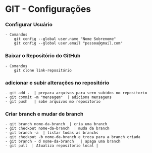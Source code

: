 # GIT - Configurações

### Configurar Usuário

    - Comandos
        git config --global user.name "Nome Sobrenome"
        git config --global user.email "pessoa@gmail.com"


### Baixar o Repositório do GitHub

    - Comandos
        git clone link-repositório


### adicionar e subir alterações no repositório
    - git add .  | prepara arquivos para serm subidos no repositorio
    - git commit -m "mensagem"  | adiciona mensagens
    - git push   | sobe arquivos mo repositorio

### Criar branch e mudar de branch
    - git branch nome-da-branch  | cria uma branch
    - git checkout nome-da-branch  | muda da branch
    - git branch -a  | listar todas as branchs
    - git checkout -b nome-da-branch e troca para a branch criada
    - git branch - d nome-da-branch   | apaga uma branch
    - git pull  | Atualiza repositorio local |  
